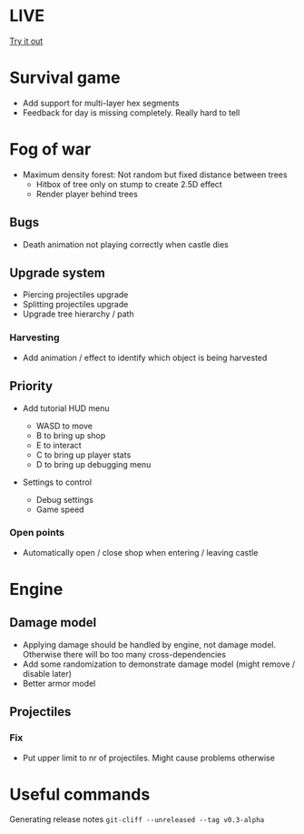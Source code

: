 # LIVE
[Try it out](https://lucb31.github.io/game-engine-go/)

# Survival game
- Add support for multi-layer hex segments 
- Feedback for day is missing completely. Really hard to tell

# Fog of war
- Maximum density forest: Not random but fixed distance between trees
    - Hitbox of tree only on stump to create 2.5D effect
    - Render player behind trees

## Bugs
- Death animation not playing correctly when castle dies

## Upgrade system
- Piercing projectiles upgrade
- Splitting projectiles upgrade
- Upgrade tree hierarchy / path

### Harvesting
- Add animation / effect to identify which object is being harvested

## Priority
- Add tutorial HUD menu
    - WASD to move
    - B to bring up shop
    - E to interact
    - C to bring up player stats
    - D to bring up debugging menu

- Settings to control
    - Debug settings
    - Game speed

### Open points
- Automatically open / close shop when entering / leaving castle

# Engine

## Damage model
- Applying damage should be handled by engine, not damage model. Otherwise there will bo too many cross-dependencies
- Add some randomization to demonstrate damage model (might remove / disable later) 
- Better armor model

## Projectiles
### Fix
- Put upper limit to nr of projectiles. Might cause problems otherwise


# Useful commands
Generating release notes 
`git-cliff --unreleased --tag v0.3-alpha`

